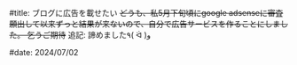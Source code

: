 #title: ブログに広告を載せたい
~~どうも、私5月下旬頃にgoogle adsenseに審査願出して以来ずっと結果が来ないので、自分で広告サービスを作ることにしました。
乞うご期待~~
追記: 諦めました٩( ᐛ )و

#date: 2024/07/02
